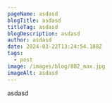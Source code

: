 ```yaml
---
pageName: asdasd
blogTitle: asdasd
titleTag: asdasd
blogDescription: asdasd
author: asdasd
date: 2024-03-22T13:24:54.188Z
tags:
  - post
image: /images/blog/802_max.jpg
imageAlt: asdasd
---
```

asdasd